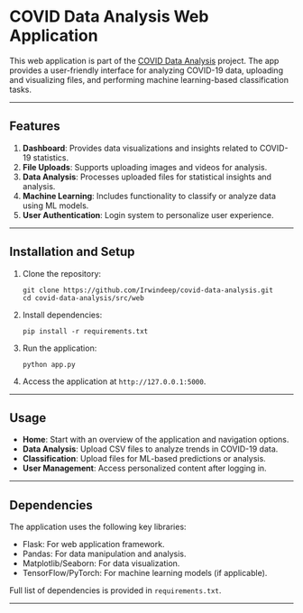 # COVID Data Analysis Web Application

This web application is part of the [COVID Data Analysis](https://github.com/Irwindeep/covid-data-analysis) project. The app provides a user-friendly interface for analyzing COVID-19 data, uploading and visualizing files, and performing machine learning-based classification tasks.

---

## Features

1. **Dashboard**: Provides data visualizations and insights related to COVID-19 statistics.
2. **File Uploads**: Supports uploading images and videos for analysis.
3. **Data Analysis**: Processes uploaded files for statistical insights and analysis.
4. **Machine Learning**: Includes functionality to classify or analyze data using ML models.
5. **User Authentication**: Login system to personalize user experience.

---

## Installation and Setup

1. Clone the repository:

   ```
   git clone https://github.com/Irwindeep/covid-data-analysis.git
   cd covid-data-analysis/src/web
   ```

2. Install dependencies:

   ```
   pip install -r requirements.txt
   ```

3. Run the application:

   ```
   python app.py
   ```

4. Access the application at `http://127.0.0.1:5000`.

---

## Usage

- **Home**: Start with an overview of the application and navigation options.
- **Data Analysis**: Upload CSV files to analyze trends in COVID-19 data.
- **Classification**: Upload files for ML-based predictions or analysis.
- **User Management**: Access personalized content after logging in.

---

## Dependencies

The application uses the following key libraries:

- Flask: For web application framework.
- Pandas: For data manipulation and analysis.
- Matplotlib/Seaborn: For data visualization.
- TensorFlow/PyTorch: For machine learning models (if applicable).

Full list of dependencies is provided in `requirements.txt`.

---

